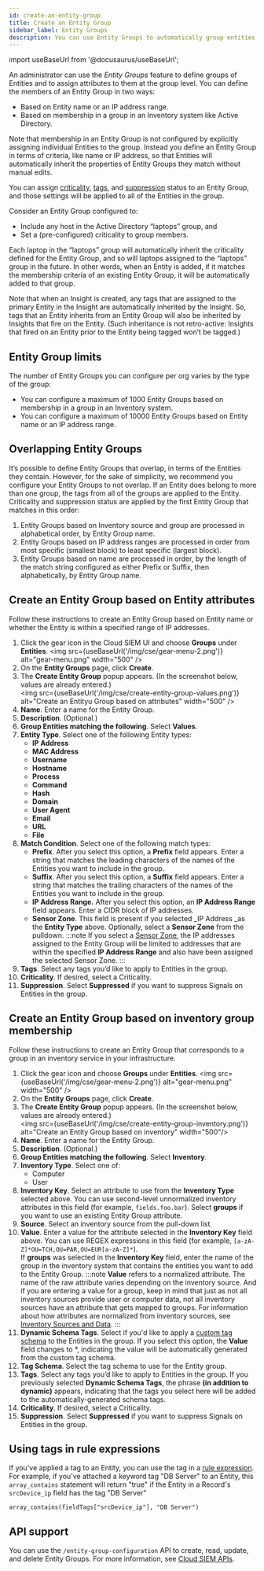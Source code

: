 ```yaml
---
id: create-an-entity-group
title: Create an Entity Group
sidebar_label: Entity Groups
description: You can use Entity Groups to automatically group entities in terms of criteria like name or IP Address.
---
```


import useBaseUrl from '@docusaurus/useBaseUrl';

An administrator can use the _Entity Groups_ feature to define groups of Entities and to assign attributes to them at the group level. You can define the members of an Entity Group in two ways:

* Based on Entity name or an IP address range.
* Based on membership in a group in an Inventory system like Active Directory.

Note that membership in an Entity Group is not configured by explicitly assigning individual Entities to the group. Instead you define an Entity Group in terms of criteria, like name or IP address, so that Entities will automatically inherit the properties of Entity Groups they match without manual edits.

You can assign [criticality](/docs/cse/records-signals-entities-insights/entity-criticality/), [tags](/docs/cse/records-signals-entities-insights/tags-insights-signals-entities-rules/), and [suppression](/docs/cse/records-signals-entities-insights/about-signal-suppression/) status to an Entity Group, and those settings will be applied to all of the Entities in the group.

Consider an Entity Group configured to:

* Include any host in the Active Directory “laptops” group, and
* Set a (pre-configured) criticality to group members.

Each laptop in the “laptops” group will automatically inherit the criticality defined for the Entity Group, and so will laptops assigned to the “laptops” group in the future. In other words, when an Entity is added, if it matches the membership criteria of an existing Entity Group, it will be automatically added to that group.

Note that when an Insight is created, any tags that are assigned to the primary Entity in the Insight are automatically inherited by the Insight. So, tags that an Entity inherits from an Entity Group will also be inherited by Insights that fire on the Entity. (Such inheritance is not retro-active: Insights that fired on an Entity prior to the Entity being tagged won’t be tagged.)

## Entity Group limits

The number of Entity Groups you can configure per org varies by the type of the group:

* You can configure a maximum of 1000 Entity Groups based on membership in a group in an Inventory system.
* You can configure a maximum of 10000 Entity Groups based on Entity name or an IP address range.


## Overlapping Entity Groups

It’s possible to define Entity Groups that overlap, in terms of the Entities they contain. However, for the sake of simplicity, we recommend you configure your Entity Groups to not overlap. If an Entity does belong to more than one group, the tags from all of the groups are applied to the Entity. Criticality and suppression status are applied by the first Entity Group that matches in this order:

1. Entity Groups based on Inventory source and group are processed in alphabetical order, by Entity Group name.
1. Entity Groups based on IP address ranges are processed in order from most specific (smallest block) to least specific (largest block).
1. Entity Groups based on name are processed in order, by the length of the match string configured as either Prefix or Suffix, then alphabetically, by Entity Group name.


## Create an Entity Group based on Entity attributes

Follow these instructions to create an Entity Group based on Entity name or whether the Entity is within a specified range of IP addresses.

1. Click the gear icon in the Cloud SIEM UI and choose **Groups** under **Entities**.
    <img src={useBaseUrl('/img/cse/gear-menu-2.png')} alt="gear-menu.png" width="500" />
1. On the **Entity Groups** page, click **Create**.
1. The **Create Entity Group** popup appears. (In the screenshot below, values are already entered.)<br/><img src={useBaseUrl('/img/cse/create-entity-group-values.png')} alt="Create an Entityu Group based on attributes" width="500" />
1. **Name**. Enter a name for the Entity Group.
1. **Description**. (Optional.)
1. **Group Entities matching the following**. Select **Values**.
1. **Entity Type**. Select one of the following Entity types:
    * **IP Address**
    * **MAC Address**
    * **Username**
    * **Hostname**
    * **Process**
    * **Command**
    * **Hash**
    * **Domain**
    * **User Agent**
    * **Email**
    * **URL**
    * **File**
1. **Match Condition**. Select one of the following match types:
    * **Prefix**. After you select this option, a **Prefix** field appears. Enter a string that matches the leading characters of the names of the Entities you want to include in the group.
    * **Suffix**. After you select this option, a **Suffix** field appears. Enter a string that matches the trailing characters of the names of the Entities you want to include in the group.
    * **IP Address Range.** After you select this option, an **IP Address Range** field appears. Enter a CIDR block of IP addresses.
    * **Sensor Zone**. This field is present if you selected _IP Address _as the **Entity Type** above. Optionally, select a **Sensor Zone** from the pulldown.
    :::note
    If you select a [Sensor Zone](/docs/cse/administration/using-sensor-zones), the IP addresses assigned to the Entity Group will be limited to addresses that are within the specified **IP Address Range** and also have been assigned the selected Sensor Zone.
    :::
1. **Tags**. Select any tags you’d like to apply to Entities in the group.
1. **Criticality**. If desired, select a Criticality.
1. **Suppression**. Select **Suppressed** if you want to suppress Signals on Entities in the group.

## Create an Entity Group based on inventory group membership

Follow these instructions to create an Entity Group that corresponds to a group in an inventory service in your infrastructure.

1. Click the gear icon and choose **Groups** under **Entities**.
    <img src={useBaseUrl('/img/cse/gear-menu-2.png')} alt="gear-menu.png" width="500" />
1. On the **Entity Groups** page, click **Create**.
1. The **Create Entity Group** popup appears. (In the screenshot below, values are already entered.) <br/><img src={useBaseUrl('/img/cse/create-entity-group-inventory.png')} alt="Create an Entity Group based on inventory" width="500"/>
1. **Name**. Enter a name for the Entity Group.
1. **Description**. (Optional.)
1. **Group Entities matching the following**. Select **Inventory**.
1. **Inventory Type**. Select one of:
    * Computer
    * User
1. **Inventory Key**. Select an attribute to use from the **Inventory Type** selected above. You can use second-level unnormalized inventory attributes in this field (for example, `fields.foo.bar`). Select **groups** if you want to use an existing Entity Group attribute. 
1. **Source**. Select an inventory source from the pull-down list.
1. **Value**. Enter a value for the attribute selected in the **Inventory Key** field above. You can use REGEX expressions in this field (for example, `[a-zA-Z]*OU=TCH,OU=PAR,OU=EUR[a-zA-Z]*`). <br/>If **groups** was selected in the **Inventory Key** field, enter the name of the group in the inventory system that contains the entities you want to add to the Entity Group. 
   :::note
   **Value** refers to a normalized attribute. The name of the raw attribute varies depending on the inventory source. And if you are entering a value for a group, keep in mind that just as not all inventory sources provide user or computer data, not all inventory sources have an attribute that gets mapped to groups. For information about how attributes are normalized from inventory sources, see [Inventory Sources and Data](/docs/cse/administration/inventory-sources-and-data).
   :::
1. **Dynamic Schema Tags**. Select if you'd like to apply a [custom tag schema](/docs/cse/administration/create-a-custom-tag-schema) to the Entities in the group. If you select this option, the **Value** field changes to *, indicating the value will be automatically generated from the custom tag schema. 
1. **Tag Schema**. Select the tag schema to use for the Entity group.
1. **Tags**. Select any tags you’d like to apply to Entities in the group. If you previously selected **Dynamic Schema Tags**, the phrase **(in addition to dynamic)** appears, indicating that the tags you select here will be added to the automatically-generated schema tags.
1. **Criticality**. If desired, select a Criticality.
1. **Suppression**. Select **Suppressed** if you want to suppress Signals on Entities in the group.

## Using tags in rule expressions

If you've applied a tag to an Entity, you can use the tag in a [rule expression](/docs/cse/rules/about-cse-rules/#about-rule-expressions). For example, if you've attached a keyword tag "DB Server" to an Entity, this `array_contains` statement will return "true" if the Entity in a Record's `srcDevice_ip` field has the tag "DB Server"

```
array_contains(fieldTags["srcDevice_ip"], "DB Server")
```

## API support

You can use the `/entity-group-configuration` API to create, read, update, and delete Entity Groups. For more information, see [Cloud SIEM APIs](/docs/cse/administration/cse-apis).
